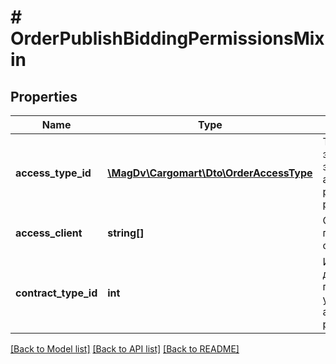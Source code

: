 # # OrderPublishBiddingPermissionsMixin

## Properties

Name | Type | Description | Notes
------------ | ------------- | ------------- | -------------
**access_type_id** | [**\MagDv\Cargomart\Dto\OrderAccessType**](OrderAccessType.md) | Тип доступа к заказу (доступные значения - any_exclude, prt_exclude, prt_contract_exclude) |
**access_client** | **string[]** | Список ID компаний попадающих в ограничения |
**contract_type_id** | **int** | Идентификатор типа договора партнерства, учитывается при accessTypeId &#x3D; prt_contract_exclude | [optional]

[[Back to Model list]](../../README.md#models) [[Back to API list]](../../README.md#endpoints) [[Back to README]](../../README.md)

